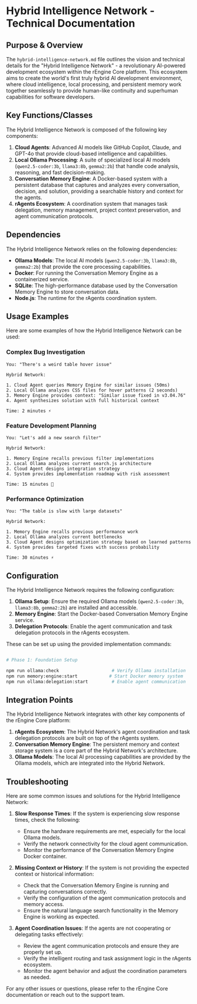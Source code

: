 # Hybrid Intelligence Network - Technical Documentation

## Purpose & Overview

The `hybrid-intelligence-network.md` file outlines the vision and technical details for the "Hybrid Intelligence Network" - a revolutionary AI-powered development ecosystem within the rEngine Core platform. This ecosystem aims to create the world's first truly hybrid AI development environment, where cloud intelligence, local processing, and persistent memory work together seamlessly to provide human-like continuity and superhuman capabilities for software developers.

## Key Functions/Classes

The Hybrid Intelligence Network is composed of the following key components:

1. **Cloud Agents**: Advanced AI models like GitHub Copilot, Claude, and GPT-4o that provide cloud-based intelligence and capabilities.
2. **Local Ollama Processing**: A suite of specialized local AI models (`qwen2.5-coder:3b`, `llama3:8b`, `gemma2:2b`) that handle code analysis, reasoning, and fast decision-making.
3. **Conversation Memory Engine**: A Docker-based system with a persistent database that captures and analyzes every conversation, decision, and solution, providing a searchable history and context for the agents.
4. **rAgents Ecosystem**: A coordination system that manages task delegation, memory management, project context preservation, and agent communication protocols.

## Dependencies

The Hybrid Intelligence Network relies on the following dependencies:

- **Ollama Models**: The local AI models (`qwen2.5-coder:3b`, `llama3:8b`, `gemma2:2b`) that provide the core processing capabilities.
- **Docker**: For running the Conversation Memory Engine as a containerized service.
- **SQLite**: The high-performance database used by the Conversation Memory Engine to store conversation data.
- **Node.js**: The runtime for the rAgents coordination system.

## Usage Examples

Here are some examples of how the Hybrid Intelligence Network can be used:

### Complex Bug Investigation

```
You: "There's a weird table hover issue"

Hybrid Network:

1. Cloud Agent queries Memory Engine for similar issues (50ms)
2. Local Ollama analyzes CSS files for hover patterns (2 seconds)  
3. Memory Engine provides context: "Similar issue fixed in v3.04.76"
4. Agent synthesizes solution with full historical context

Time: 2 minutes ⚡
```

### Feature Development Planning

```
You: "Let's add a new search filter"

Hybrid Network:

1. Memory Engine recalls previous filter implementations
2. Local Ollama analyzes current search.js architecture  
3. Cloud Agent designs integration strategy
4. System provides implementation roadmap with risk assessment

Time: 15 minutes 🚀
```

### Performance Optimization

```
You: "The table is slow with large datasets"

Hybrid Network:

1. Memory Engine recalls previous performance work
2. Local Ollama analyzes current bottlenecks
3. Cloud Agent designs optimization strategy based on learned patterns
4. System provides targeted fixes with success probability

Time: 30 minutes ⚡
```

## Configuration

The Hybrid Intelligence Network requires the following configuration:

1. **Ollama Setup**: Ensure the required Ollama models (`qwen2.5-coder:3b`, `llama3:8b`, `gemma2:2b`) are installed and accessible.
2. **Memory Engine**: Start the Docker-based Conversation Memory Engine service.
3. **Delegation Protocols**: Enable the agent communication and task delegation protocols in the rAgents ecosystem.

These can be set up using the provided implementation commands:

```bash

# Phase 1: Foundation Setup

npm run ollama:check                    # Verify Ollama installation
npm run memory:engine:start            # Start Docker memory system
npm run ollama:delegation:start         # Enable agent communication
```

## Integration Points

The Hybrid Intelligence Network integrates with other key components of the rEngine Core platform:

1. **rAgents Ecosystem**: The Hybrid Network's agent coordination and task delegation protocols are built on top of the rAgents system.
2. **Conversation Memory Engine**: The persistent memory and context storage system is a core part of the Hybrid Network's architecture.
3. **Ollama Models**: The local AI processing capabilities are provided by the Ollama models, which are integrated into the Hybrid Network.

## Troubleshooting

Here are some common issues and solutions for the Hybrid Intelligence Network:

1. **Slow Response Times**: If the system is experiencing slow response times, check the following:
   - Ensure the hardware requirements are met, especially for the local Ollama models.
   - Verify the network connectivity for the cloud agent communication.
   - Monitor the performance of the Conversation Memory Engine Docker container.

1. **Missing Context or History**: If the system is not providing the expected context or historical information:
   - Check that the Conversation Memory Engine is running and capturing conversations correctly.
   - Verify the configuration of the agent communication protocols and memory access.
   - Ensure the natural language search functionality in the Memory Engine is working as expected.

1. **Agent Coordination Issues**: If the agents are not cooperating or delegating tasks effectively:
   - Review the agent communication protocols and ensure they are properly set up.
   - Verify the intelligent routing and task assignment logic in the rAgents ecosystem.
   - Monitor the agent behavior and adjust the coordination parameters as needed.

For any other issues or questions, please refer to the rEngine Core documentation or reach out to the support team.

